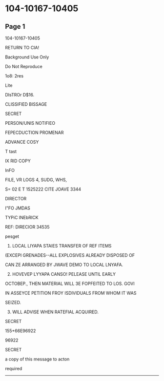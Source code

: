 # 104-10167-10405

## Page 1

104-10167-10405

RETURN TO CIA!

Background Use Only

Do Not Reproduce

1o8: 2res

Lite

DIsTROr D$16.

CLISSIFIED BISSAGE

SECRET

PERSON/UNIS NOTIFIEO

FEPECDUCTION PROMENAR

ADVANCE COSY

T tast

IX RID COPY

InFO

FILE, VR LOGS 4, SUDG, WHS,

S= 02 E T 1525222 CITE JOAVE 3344

DIRECTOR

I"FO JMDAS

TYPiC INEbRICK

REF: DIRECIOR 34535

pesget

1. LOCAL LIYAPA STAIES TRANSFER OF REF ITEMS

(EXCEPI GRENADES--ALL EXPLOSIVES ALREADY DISPOSED OF

CAN ZE ARRANGED BY JWAVE DEMO TO LOCAL LNYAFA.

2. HOVEVEP LYYAPA CANSO! PELEASE UNTIL EARLY

OCTOBEP., THEN MATERIAL WILL 3E FOPFEITED TO LOS. GOVI

IN ASSEYCE PETITION FROY ISDIVIDUALS FROM WHOM IT WAS

SEIZED.

3. WILL ADVISE WHEN RATEFIAL ACQUIRED.

SECRET

155+66E96922

96922

SECRET

a copy of this message to acton

required

---

